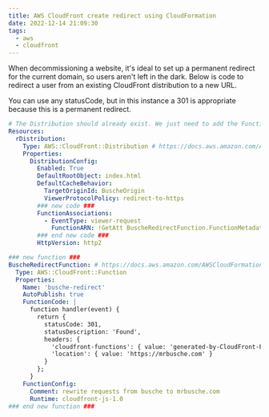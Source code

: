 ```yaml
---
title: AWS CloudFront create redirect using CloudFormation
date: 2022-12-14 21:09:30
tags:
  - aws
  - cloudfront
---
```


When decommissioning a website, it's ideal to set up a permanent redirect for the current domain, so users aren't left in the dark. Below is code to redirect a user from an existing CloudFront distribution to a new URL.

You can use any statusCode, but in this instance a 301 is appropriate because this is a permanent redirect.

```yaml
# The Distribution should already exist. We just need to add the FunctionAssociations
Resources:
  rDistribution:
    Type: AWS::CloudFront::Distribution # https://docs.aws.amazon.com/AWSCloudFormation/latest/UserGuide/aws-properties-cloudfront-distribution-distributionconfig.html
    Properties:
      DistributionConfig:
        Enabled: True
        DefaultRootObject: index.html
        DefaultCacheBehavior:
          TargetOriginId: BuscheOrigin
          ViewerProtocolPolicy: redirect-to-https
        ### new code ###
        FunctionAssociations:
          - EventType: viewer-request
            FunctionARN: !GetAtt BuscheRedirectFunction.FunctionMetadata.FunctionARN #name needs to match redirect function
        ### end new code ###
        HttpVersion: http2

### new function ###
BuscheRedirectFunction: # https://docs.aws.amazon.com/AWSCloudFormation/latest/UserGuide/aws-resource-cloudfront-function.html
  Type: AWS::CloudFront::Function
  Properties:
    Name: 'busche-redirect'
    AutoPublish: true
    FunctionCode: |
      function handler(event) {
        return {
          statusCode: 301,
          statusDescription: 'Found',
          headers: {
            'cloudfront-functions': { value: 'generated-by-CloudFront-Functions' },
            'location': { value: 'https://mrbusche.com' }
          }
        };
      }
    FunctionConfig:
      Comment: rewrite requests from busche to mrbusche.com
      Runtime: cloudfront-js-1.0
### end new function ###
```
